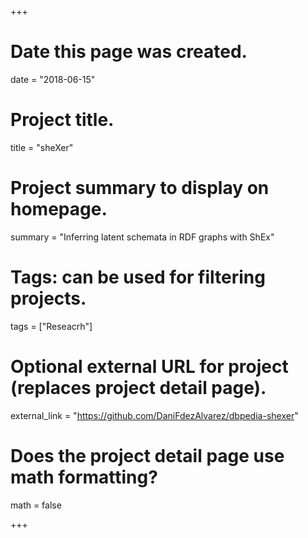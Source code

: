 +++
# Date this page was created.
date = "2018-06-15"

# Project title.
title = "sheXer"

# Project summary to display on homepage.
summary = "Inferring latent schemata in RDF graphs with ShEx"

# Tags: can be used for filtering projects.
tags = ["Reseacrh"]

# Optional external URL for project (replaces project detail page).
external_link = "https://github.com/DaniFdezAlvarez/dbpedia-shexer"

# Does the project detail page use math formatting?
math = false

+++
